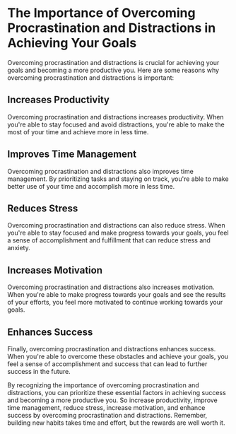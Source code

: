 # The Importance of Overcoming Procrastination and Distractions in Achieving Your Goals

Overcoming procrastination and distractions is crucial for achieving your goals and becoming a more productive you. Here are some reasons why overcoming procrastination and distractions is important:

Increases Productivity
----------------------

Overcoming procrastination and distractions increases productivity. When you're able to stay focused and avoid distractions, you're able to make the most of your time and achieve more in less time.

Improves Time Management
------------------------

Overcoming procrastination and distractions also improves time management. By prioritizing tasks and staying on track, you're able to make better use of your time and accomplish more in less time.

Reduces Stress
--------------

Overcoming procrastination and distractions can also reduce stress. When you're able to stay focused and make progress towards your goals, you feel a sense of accomplishment and fulfillment that can reduce stress and anxiety.

Increases Motivation
--------------------

Overcoming procrastination and distractions also increases motivation. When you're able to make progress towards your goals and see the results of your efforts, you feel more motivated to continue working towards your goals.

Enhances Success
----------------

Finally, overcoming procrastination and distractions enhances success. When you're able to overcome these obstacles and achieve your goals, you feel a sense of accomplishment and success that can lead to further success in the future.

By recognizing the importance of overcoming procrastination and distractions, you can prioritize these essential factors in achieving success and becoming a more productive you. So increase productivity, improve time management, reduce stress, increase motivation, and enhance success by overcoming procrastination and distractions. Remember, building new habits takes time and effort, but the rewards are well worth it.
